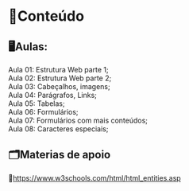 <h1>📁Conteúdo</h1>
<h2>🖥️Aulas:</h2>
<p>
  Aula 01: Estrutura Web parte 1; <br>
  Aula 02: Estrutura Web parte 2; <br>
  Aula 03: Cabeçalhos, imagens; <br>
  Aula 04: Parágrafos, Links; <br>
  Aula 05: Tabelas; <br>
  Aula 06: Formulários; <br>
  Aula 07: Formulários com mais conteúdos; <br>
  Aula 08: Caracteres especiais; <br>
</p>

<h2>🗂️Materias de apoio</h2>

🔸https://www.w3schools.com/html/html_entities.asp
